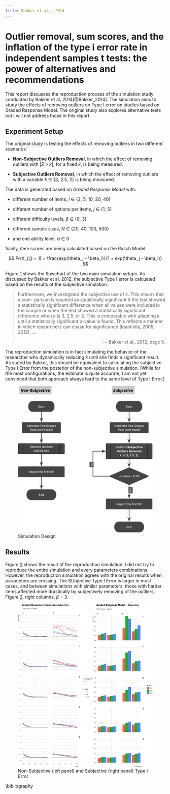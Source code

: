 ```yaml
---
title: Bakker et al., 2014
---
```


# Outlier removal, sum scores, and the inflation of the type i error rate in independent samples t tests: the power of alternatives and recommendations

This report discusses the reproduction process of the simulation study conducted by Bakker et al, 2014[@Bakker_2014]. The simulation aims to study the effects of removing outliers on Type I error on studies based on Graded Response Model. The original study also explores alternative tests but I will not address those in this report.

## Experiment Setup

The original study is testing the effects of removing outliers in two different scenarios:

- **Non-Subjective Outliers Removal**, in which the effect of removing outliers with \|*Z* > *k*\|, for a fixed *k*, is being measured.

- **Subjective Outliers Removal**, in which the effect of removing outliers with a variable *k* ∈ {3, 2.5, 2} is being measured.

The data is generated based on *Graded Response Model* with:

- different number of items, *i* ∈ {2, 5, 10, 20, 40}

- different number of options per items, *j* ∈ {1, 5}

- different difficulty levels, *β* ∈ {0, 3}

- different sample sizes, *N* ∈ {20, 40, 100, 500}

- and one ability level, *α* ∈ 0

fianlly, item scores are being calculated based on the Rasch Model:

$$ Pr(X_{ij} = 1) = \frac{exp(\theta_j - \beta_i)}{1 + exp(\theta_j - \beta_i)} $$

Figure <a href="#fig:strategies_flowchart" data-reference-type="ref" data-reference="fig:strategies_flowchart">1</a> shows the flowchart of the two main simulation setups. As discussed by Bakker et al, 2012, the subjective Type I error is calcuated based on the results of the subjective simulation:

> Furthermore, we investigated the subjective use of *k*. This means that a com- parison is counted as statistically significant if the test showed a statistically significant difference when all values were included in the sample or when the test showed a statistically significant difference when *k* is 3, 2.5, or 2. This is comparable with adapting *k* until a statistically significant p-value is found. This reflects a manner in which researchers can chase for significance (Ioannidis, 2005, 2012), ...

> <p style="text-align:right">  — Bakker et al., 2012, page 5.</p>

The reproduction simulation is in fact simulating the behavior of the researcher who dynamically reducing *k* until she finds a significant result. As stated by Bakker, this should be equivalent to calculating the subjective Type I Error from the posterior of the non-subjective simulation. (While for the most configurations, the estimate is quite accurate, I am not yet convinced that both approach always lead to the same level of Type I Error.)

<figure>
<img src="/examples/figures/bakker_2014/Marjan_2014_Flowchart.png" id="fig:strategies_flowchart" alt="Simulation Design" /><figcaption aria-hidden="true">Simulation Design</figcaption>
</figure>

## Results

Figure <a href="#fig:subjective_vs_non_subjective_type_i_error" data-reference-type="ref" data-reference="fig:subjective_vs_non_subjective_type_i_error">2</a> shows the result of the reproduction simulation. I did not try to reproduce the entire simulation and every parameters combinations. However, the reproduction simulation agrees with the original results when parameters are crossing. The SUbjective Type I Error is larger in most cases, and between simulations with similar parameters, those with harder items affected more drastically by subjectively removing of the outliers, Figure <a href="#fig:subjective_vs_non_subjective_type_i_error" data-reference-type="ref" data-reference="fig:subjective_vs_non_subjective_type_i_error">2</a>, right columns, *β* = 3.

<figure>
<img src="/examples/figures/bakker_2014/Side-by-Side.png" id="fig:subjective_vs_non_subjective_type_i_error" alt="Non-Subjective (left panel) and Subjective (right panel) Type I Error" /><figcaption aria-hidden="true">Non-Subjective (left panel) and Subjective (right panel) Type I Error</figcaption>
</figure>

\bibliography